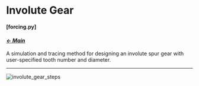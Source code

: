# Involute Gear

**[forcing.py]**

#### _[&larr; Main](index.md)_

A simulation and tracing method for designing an involute spur gear with user-specified tooth number and diameter.

---
![involute_gear_steps](https://github.com/user-attachments/assets/03c3e843-4c55-4504-bb1c-051f6ccfbed6)
